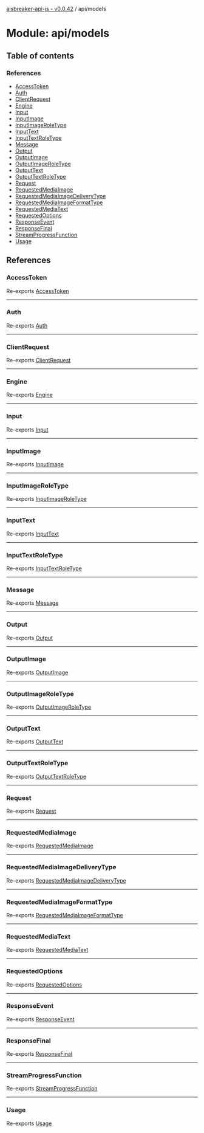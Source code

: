 [aisbreaker-api-js - v0.0.42](../README.md) / api/models

# Module: api/models

## Table of contents

### References

- [AccessToken](api_models.md#accesstoken)
- [Auth](api_models.md#auth)
- [ClientRequest](api_models.md#clientrequest)
- [Engine](api_models.md#engine)
- [Input](api_models.md#input)
- [InputImage](api_models.md#inputimage)
- [InputImageRoleType](api_models.md#inputimageroletype)
- [InputText](api_models.md#inputtext)
- [InputTextRoleType](api_models.md#inputtextroletype)
- [Message](api_models.md#message)
- [Output](api_models.md#output)
- [OutputImage](api_models.md#outputimage)
- [OutputImageRoleType](api_models.md#outputimageroletype)
- [OutputText](api_models.md#outputtext)
- [OutputTextRoleType](api_models.md#outputtextroletype)
- [Request](api_models.md#request)
- [RequestedMediaImage](api_models.md#requestedmediaimage)
- [RequestedMediaImageDeliveryType](api_models.md#requestedmediaimagedeliverytype)
- [RequestedMediaImageFormatType](api_models.md#requestedmediaimageformattype)
- [RequestedMediaText](api_models.md#requestedmediatext)
- [RequestedOptions](api_models.md#requestedoptions)
- [ResponseEvent](api_models.md#responseevent)
- [ResponseFinal](api_models.md#responsefinal)
- [StreamProgressFunction](api_models.md#streamprogressfunction)
- [Usage](api_models.md#usage)

## References

### AccessToken

Re-exports [AccessToken](../classes/api_models_Auth.AccessToken.md)

___

### Auth

Re-exports [Auth](../interfaces/api_models_Auth.Auth.md)

___

### ClientRequest

Re-exports [ClientRequest](../interfaces/api_models_Request.ClientRequest.md)

___

### Engine

Re-exports [Engine](../interfaces/api_models_Engine.Engine.md)

___

### Input

Re-exports [Input](../interfaces/api_models_Input.Input.md)

___

### InputImage

Re-exports [InputImage](../interfaces/api_models_InputImage.InputImage.md)

___

### InputImageRoleType

Re-exports [InputImageRoleType](api_models_InputImage.md#inputimageroletype)

___

### InputText

Re-exports [InputText](../interfaces/api_models_InputText.InputText.md)

___

### InputTextRoleType

Re-exports [InputTextRoleType](api_models_InputText.md#inputtextroletype)

___

### Message

Re-exports [Message](../interfaces/api_models_Message.Message.md)

___

### Output

Re-exports [Output](../interfaces/api_models_Output.Output.md)

___

### OutputImage

Re-exports [OutputImage](../interfaces/api_models_OutputImage.OutputImage.md)

___

### OutputImageRoleType

Re-exports [OutputImageRoleType](api_models_OutputImage.md#outputimageroletype)

___

### OutputText

Re-exports [OutputText](../interfaces/api_models_OutputText.OutputText.md)

___

### OutputTextRoleType

Re-exports [OutputTextRoleType](api_models_OutputText.md#outputtextroletype)

___

### Request

Re-exports [Request](../interfaces/api_models_Request.Request.md)

___

### RequestedMediaImage

Re-exports [RequestedMediaImage](../interfaces/api_models_RequestedMediaImage.RequestedMediaImage.md)

___

### RequestedMediaImageDeliveryType

Re-exports [RequestedMediaImageDeliveryType](api_models_RequestedMediaImage.md#requestedmediaimagedeliverytype)

___

### RequestedMediaImageFormatType

Re-exports [RequestedMediaImageFormatType](api_models_RequestedMediaImage.md#requestedmediaimageformattype)

___

### RequestedMediaText

Re-exports [RequestedMediaText](../interfaces/api_models_RequestedMediaText.RequestedMediaText.md)

___

### RequestedOptions

Re-exports [RequestedOptions](../interfaces/api_models_RequestedOptions.RequestedOptions.md)

___

### ResponseEvent

Re-exports [ResponseEvent](../interfaces/api_models_ResponseEvent.ResponseEvent.md)

___

### ResponseFinal

Re-exports [ResponseFinal](../interfaces/api_models_ResponseFinal.ResponseFinal.md)

___

### StreamProgressFunction

Re-exports [StreamProgressFunction](api_models_Request.md#streamprogressfunction)

___

### Usage

Re-exports [Usage](../interfaces/api_models_Usage.Usage.md)
